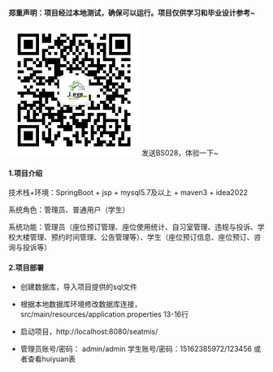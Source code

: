 **郑重声明：项目经过本地测试，确保可以运行。项目仅供学习和毕业设计参考~**

![输入图片说明](qrcode_for_gh_1266b4b5294a_258.jpg) 发送BS028，体验一下~

#### 1.项目介绍

技术栈+环境：SpringBoot + jsp + mysql5.7及以上 + maven3 + idea2022

系统角色：管理员、普通用户（学生）

系统功能：管理员（座位预订管理、座位使用统计、自习室管理、违规与投诉、学校大楼管理、预约时间管理、公告管理等）、学生（座位预订信息、座位预订、咨询与投诉等）

#### 2.项目部署

- 创建数据库，导入项目提供的sql文件

- 根据本地数据库环境修改数据库连接，src/main/resources/application.properties  13-16行

- 启动项目，http://localhost:8080/seatmis/

- 管理员账号/密码： admin/admin  学生账号/密码：15162385972/123456 或者查看huiyuan表